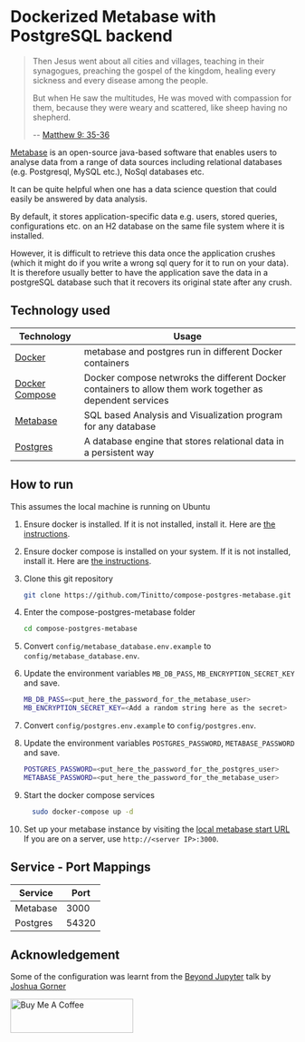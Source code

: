 # Dockerized Metabase with PostgreSQL backend

> Then Jesus went about all cities and villages, teaching in their synagogues, preaching the gospel of the kingdom, healing every sickness and every disease among the people. 
>
> But when He saw the multitudes, He was moved with compassion for them, because they were weary and scattered, like sheep having no shepherd. 
>
> -- [Matthew 9: 35-36](https://www.bible.com/en-GB/bible/114/MAT.9.NKJV)


[Metabase](https://www.metabase.com/) is an open-source java-based software that enables users to analyse data from a range of data sources including relational databases (e.g. Postgresql, MySQL etc.), NoSql databases etc.

It can be quite helpful when one has a data science question that could easily be answered by data analysis.

By default, it stores application-specific data e.g. users, stored queries, configurations etc. on an H2 database on the same file system where it is installed.

However, it is difficult to retrieve this data once the application crushes (which it might do if you write a wrong sql query for it to run on your data). It is therefore usually better to have the application save the data in a postgreSQL database such that it recovers its original state after any crush.

## Technology used

| Technology | Usage |
| --- | --- |
|[Docker](https://docs.docker.com/) | metabase and postgres run in different Docker containers|
|[Docker Compose](https://docs.docker.com/compose/) | Docker compose netwroks the different Docker containers to allow them  work together as dependent services |
|[Metabase](https://www.metabase.com/)| SQL based Analysis and Visualization program for any database |
| [Postgres](https://www.postgresql.org/) | A database engine that stores relational data in a persistent way |

## How to run

This assumes the local machine is running on Ubuntu

1. Ensure docker is installed. If it is not installed, install it. Here are [the instructions](https://docs.docker.com/install/linux/docker-ce/ubuntu/).
2. Ensure docker compose is installed on your system. If it is not installed, install it. Here are [the instructions](https://docs.docker.com/compose/install/).
3. Clone this git repository

    ```bash
    git clone https://github.com/Tinitto/compose-postgres-metabase.git
    ```

4. Enter the compose-postgres-metabase folder

    ```bash
    cd compose-postgres-metabase
    ```

5. Convert `config/metabase_database.env.example` to `config/metabase_database.env`.
6. Update the environment variables `MB_DB_PASS`, `MB_ENCRYPTION_SECRET_KEY` and save.

    ```bash
    MB_DB_PASS=<put_here_the_password_for_the_metabase_user>
    MB_ENCRYPTION_SECRET_KEY=<Add a random string here as the secret>
    ```

7. Convert `config/postgres.env.example` to `config/postgres.env`.
8. Update the environment variables `POSTGRES_PASSWORD`, `METABASE_PASSWORD` and save.

    ```bash
    POSTGRES_PASSWORD=<put_here_the_password_for_the_postgres_user>
    METABASE_PASSWORD=<put_here_the_password_for_the_metabase_user>
    ```

9. Start the docker compose services

    ```bash
      sudo docker-compose up -d
    ```

10. Set up your metabase instance by visiting the [local metabase start URL](http://localhost:3000)
If you are on a server, use `http://<server IP>:3000`.

## Service - Port Mappings

| Service | Port |
| --- | --- |
| Metabase | 3000 |
| Postgres | 54320 |

## Acknowledgement

Some of the configuration was learnt from the [Beyond Jupyter](https://github.com/jgoerner/beyond-jupyter) talk by [Joshua Gorner](https://github.com/jgoerner)

<a href="https://www.buymeacoffee.com/martinahinJ" target="_blank"><img src="https://cdn.buymeacoffee.com/buttons/v2/default-yellow.png" alt="Buy Me A Coffee" style="height: 60px !important;width: 217px !important;" ></a>
